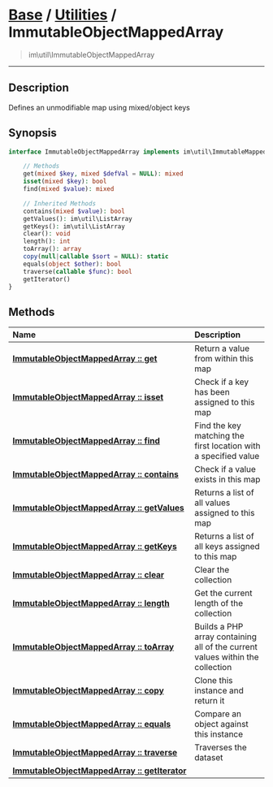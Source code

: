 # [Base](base.md) / [Utilities](util.md) / ImmutableObjectMappedArray
 > im\util\ImmutableObjectMappedArray
____

## Description
Defines an unmodifiable map using mixed/object keys

## Synopsis
```php
interface ImmutableObjectMappedArray implements im\util\ImmutableMappedArray, IteratorAggregate, Traversable, im\util\Collection {

    // Methods
    get(mixed $key, mixed $defVal = NULL): mixed
    isset(mixed $key): bool
    find(mixed $value): mixed

    // Inherited Methods
    contains(mixed $value): bool
    getValues(): im\util\ListArray
    getKeys(): im\util\ListArray
    clear(): void
    length(): int
    toArray(): array
    copy(null|callable $sort = NULL): static
    equals(object $other): bool
    traverse(callable $func): bool
    getIterator()
}
```

## Methods
| Name | Description |
| :--- | :---------- |
| [__ImmutableObjectMappedArray&nbsp;::&nbsp;get__](util-ImmutableObjectMappedArray-get.md) | Return a value from within this map |
| [__ImmutableObjectMappedArray&nbsp;::&nbsp;isset__](util-ImmutableObjectMappedArray-isset.md) | Check if a key has been assigned to this map |
| [__ImmutableObjectMappedArray&nbsp;::&nbsp;find__](util-ImmutableObjectMappedArray-find.md) | Find the key matching the first location with a specified value |
| [__ImmutableObjectMappedArray&nbsp;::&nbsp;contains__](util-ImmutableObjectMappedArray-contains.md) | Check if a value exists in this map |
| [__ImmutableObjectMappedArray&nbsp;::&nbsp;getValues__](util-ImmutableObjectMappedArray-getValues.md) | Returns a list of all values assigned to this map |
| [__ImmutableObjectMappedArray&nbsp;::&nbsp;getKeys__](util-ImmutableObjectMappedArray-getKeys.md) | Returns a list of all keys assigned to this map |
| [__ImmutableObjectMappedArray&nbsp;::&nbsp;clear__](util-ImmutableObjectMappedArray-clear.md) | Clear the collection |
| [__ImmutableObjectMappedArray&nbsp;::&nbsp;length__](util-ImmutableObjectMappedArray-length.md) | Get the current length of the collection |
| [__ImmutableObjectMappedArray&nbsp;::&nbsp;toArray__](util-ImmutableObjectMappedArray-toArray.md) | Builds a PHP array containing all of the current values within the collection |
| [__ImmutableObjectMappedArray&nbsp;::&nbsp;copy__](util-ImmutableObjectMappedArray-copy.md) | Clone this instance and return it |
| [__ImmutableObjectMappedArray&nbsp;::&nbsp;equals__](util-ImmutableObjectMappedArray-equals.md) | Compare an object against this instance |
| [__ImmutableObjectMappedArray&nbsp;::&nbsp;traverse__](util-ImmutableObjectMappedArray-traverse.md) | Traverses the dataset |
| [__ImmutableObjectMappedArray&nbsp;::&nbsp;getIterator__](util-ImmutableObjectMappedArray-getIterator.md) |  |
